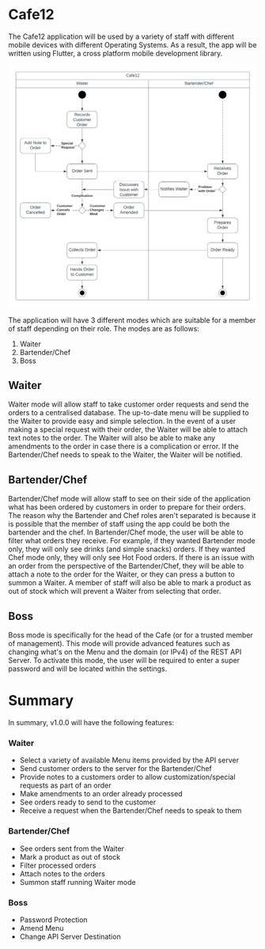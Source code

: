 # Cafe12
The Cafe12 application will be used by a variety of staff with different mobile devices with different Operating Systems. As a result, the app will be written using Flutter, a cross platform mobile development library.

![Business Process](Business%20Process.png)

The application will have 3 different modes which are suitable for a member of staff depending on their role. The modes are as follows:
1. Waiter
2. Bartender/Chef
3. Boss

## Waiter
Waiter mode will allow staff to take customer order requests and send the orders to a centralised database.
The up-to-date menu will be supplied to the Waiter to provide easy and simple selection.
In the event of a user making a special request with their order, the Waiter will be able to attach text notes to the order.
The Waiter will also be able to make any amendments to the order in case there is a complication or error.
If the Bartender/Chef needs to speak to the Waiter, the Waiter will be notified.

## Bartender/Chef
Bartender/Chef mode will allow staff to see on their side of the application what has been ordered by customers in order to prepare for their orders.
The reason why the Bartender and Chef roles aren't separated is because it is possible that the member of staff using the app could be both the bartender and the chef.
In Bartender/Chef mode, the user will be able to filter what orders they receive. For example, if they wanted Bartender mode only, they will only see drinks (and simple snacks) orders. If they wanted Chef mode only, they will only see Hot Food orders.
If there is an issue with an order from the perspective of the Bartender/Chef, they will be able to attach a note to the order for the Waiter, or they can press a button to summon a Waiter.
A member of staff will also be able to mark a product as out of stock which will prevent a Waiter from selecting that order.

## Boss
Boss mode is specifically for the head of the Cafe (or for a trusted member of management).
This mode will provide advanced features such as changing what's on the Menu and the domain (or IPv4) of the REST API Server.
To activate this mode, the user will be required to enter a super password and will be located within the settings.

# Summary
In summary, v1.0.0 will have the following features:

### Waiter
- Select a variety of available Menu items provided by the API server
- Send customer orders to the server for the Bartender/Chef
- Provide notes to a customers order to allow customization/special requests as part of an order
- Make amendments to an order already processed
- See orders ready to send to the customer
- Receive a request when the Bartender/Chef needs to speak to them

### Bartender/Chef
- See orders sent from the Waiter
- Mark a product as out of stock
- Filter processed orders
- Attach notes to the orders
- Summon staff running Waiter mode

### Boss
- Password Protection
- Amend Menu
- Change API Server Destination